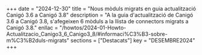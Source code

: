 +++
date        = "2024-12-30"
title       = "Nous mòduls migrats en guia actualització Canigó 3.6 a Canigó 3.8"
description = "A la guia d'actualització de Canigó 3.6 a Canigó 3.8, s'afegeixen 6 mòduls a la llista de connectors migrats a Canigó 3.8."
enllac      = "/howtos/2024-01-Howto-Actualitzacio_Canigo3_6_Canigo3_8/#informaci%C3%B3-sobre-m%C3%B2duls-migrats"
sections    = ["Destacats"]
key         = "DESEMBRE2024"
+++
